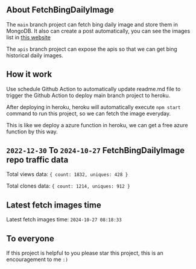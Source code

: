 ## About FetchBingDailyImage

The `main` branch project can fetch bing daily image and store them in MongoDB.
It also can create a post automatically, you can see the images list in [this website](https://oursalbum.netlify.app)

The `apis` branch project can expose the apis so that we can get bing historical daily images.

## How it work

Use schedule Github Action to automatically update readme.md file to trigger the Github Action to deploy main branch project to heroku.

After deploying in heroku, heroku will automatically execute `npm start` command to run this project, so we can fetch the image everyday.

This is like we deploy a azure function in heroku, we can get a free azure function by this way.

## `2022-12-30` To `2024-10-27` FetchBingDailyImage repo traffic data

Total views data: `{ count: 1832, uniques: 428 }`

Total clones data: `{ count: 1214, uniques: 912 }`

## Latest fetch images time

Latest fetch images time: `2024-10-27 08:18:33`

## To everyone

If this project is helpful to you please star this project, this is an encouragement to me `:)`




